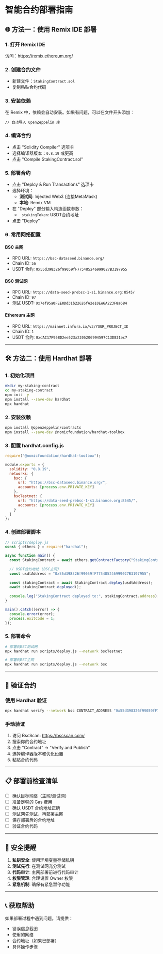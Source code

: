 # 智能合约部署指南

## 🌐 方法一：使用 Remix IDE 部署

### 1. 打开 Remix IDE
访问：https://remix.ethereum.org/

### 2. 创建合约文件
- 新建文件：`StakingContract.sol`
- 复制粘贴合约代码

### 3. 安装依赖
在 Remix 中，依赖会自动安装。如果有问题，可以在文件开头添加：
```solidity
// 自动导入 OpenZeppelin 库
```

### 4. 编译合约
- 点击 "Solidity Compiler" 选项卡
- 选择编译器版本：`0.8.19` 或更高
- 点击 "Compile StakingContract.sol"

### 5. 部署合约
- 点击 "Deploy & Run Transactions" 选项卡
- 选择环境：
  - **测试网**: Injected Web3 (连接MetaMask)
  - **本地**: Remix VM
- 在 "Deploy" 部分输入构造函数参数：
  - `_stakingToken`: USDT合约地址
- 点击 "Deploy"

### 6. 常用网络配置

#### BSC 主网
- RPC URL: `https://bsc-dataseed.binance.org/`
- Chain ID: `56`
- USDT 合约: `0x55d398326f99059fF775485246999027B3197955`

#### BSC 测试网
- RPC URL: `https://data-seed-prebsc-1-s1.binance.org:8545/`
- Chain ID: `97`
- 测试 USDT: `0x7ef95a0FEE0Dd31b22626fA2e10Ee6A223F8a684`

#### Ethereum 主网
- RPC URL: `https://mainnet.infura.io/v3/YOUR_PROJECT_ID`
- Chain ID: `1`
- USDT 合约: `0xdAC17F958D2ee523a2206206994597C13D831ec7`

---

## 🛠️ 方法二：使用 Hardhat 部署

### 1. 初始化项目
```bash
mkdir my-staking-contract
cd my-staking-contract
npm init -y
npm install --save-dev hardhat
npx hardhat
```

### 2. 安装依赖
```bash
npm install @openzeppelin/contracts
npm install --save-dev @nomicfoundation/hardhat-toolbox
```

### 3. 配置 hardhat.config.js
```javascript
require("@nomicfoundation/hardhat-toolbox");

module.exports = {
  solidity: "0.8.19",
  networks: {
    bsc: {
      url: "https://bsc-dataseed.binance.org/",
      accounts: [process.env.PRIVATE_KEY]
    },
    bscTestnet: {
      url: "https://data-seed-prebsc-1-s1.binance.org:8545/",
      accounts: [process.env.PRIVATE_KEY]
    }
  }
};
```

### 4. 创建部署脚本
```javascript
// scripts/deploy.js
const { ethers } = require("hardhat");

async function main() {
  const StakingContract = await ethers.getContractFactory("StakingContract");
  
  // USDT合约地址 (BSC主网)
  const usdtAddress = "0x55d398326f99059fF775485246999027B3197955";
  
  const stakingContract = await StakingContract.deploy(usdtAddress);
  await stakingContract.deployed();
  
  console.log("StakingContract deployed to:", stakingContract.address);
}

main().catch((error) => {
  console.error(error);
  process.exitCode = 1;
});
```

### 5. 部署命令
```bash
# 部署到BSC测试网
npx hardhat run scripts/deploy.js --network bscTestnet

# 部署到BSC主网
npx hardhat run scripts/deploy.js --network bsc
```

---

## 🔧 验证合约

### 使用 Hardhat 验证
```bash
npx hardhat verify --network bsc CONTRACT_ADDRESS "0x55d398326f99059fF775485246999027B3197955"
```

### 手动验证
1. 访问 BscScan: https://bscscan.com/
2. 搜索你的合约地址
3. 点击 "Contract" -> "Verify and Publish"
4. 选择编译器版本和优化设置
5. 粘贴合约代码

---

## 📋 部署前检查清单

- [ ] 确认目标网络（主网/测试网）
- [ ] 准备足够的 Gas 费用
- [ ] 确认 USDT 合约地址正确
- [ ] 测试网先测试，再部署主网
- [ ] 保存部署后的合约地址
- [ ] 验证合约代码

---

## 🔐 安全提醒

1. **私钥安全**: 使用环境变量存储私钥
2. **测试先行**: 在测试网充分测试
3. **代码审计**: 主网部署前进行代码审计
4. **权限管理**: 合理设置 Owner 权限
5. **紧急机制**: 确保有紧急暂停功能

---

## 📞 获取帮助

如果部署过程中遇到问题，请提供：
- 错误信息截图
- 使用的网络
- 合约地址（如果已部署）
- 具体操作步骤 